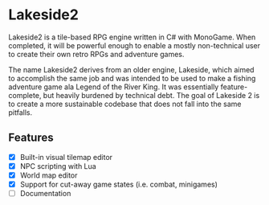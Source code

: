 # Lakeside2
Lakeside2 is a tile-based RPG engine written in C# with MonoGame. When completed, it will be powerful enough to enable a mostly non-technical user to create their own retro RPGs and adventure games.

The name Lakeside2 derives from an older engine, Lakeside, which aimed to accomplish the same job and was intended to be used to make a fishing adventure game ala Legend of the River King. It was essentially feature-complete, but heavily burdened by technical debt. The goal of Lakeside 2 is to create a more sustainable codebase that does not fall into the same pitfalls.

## Features
- [X] Built-in visual tilemap editor
- [X] NPC scripting with Lua
- [X] World map editor
- [X] Support for cut-away game states (i.e. combat, minigames)
- [ ] Documentation
